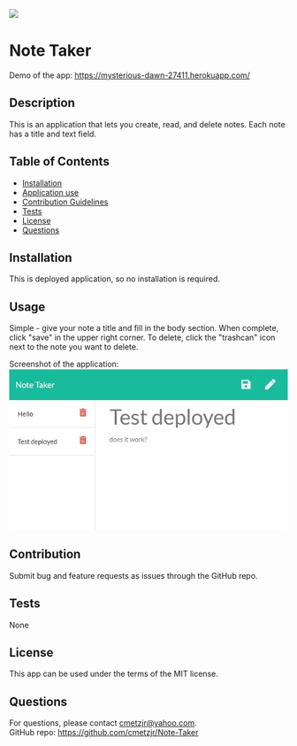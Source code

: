 <img src="https://img.shields.io/badge/license-MIT-brightgreen">

# Note Taker
Demo of the app: https://mysterious-dawn-27411.herokuapp.com/

## Description
This is an application that lets you create, read, and delete notes. Each note has a title and text field.

## Table of Contents
* [Installation](#Installation)
* [Application use](#Usage)
* [Contribution Guidelines](#Contribution)
* [Tests](#Tests)
* [License](#License)
* [Questions](#Questions)

## Installation
This is deployed application, so no installation is required.

## Usage
Simple - give your note a title and fill in the body section. When complete, click "save" in the upper right corner. To delete, click the "trashcan" icon next to the note you want to delete. 

Screenshot of the application:<br>
<img src="./readme_screenshots/screenshot.jpg" width="550px">

## Contribution
Submit bug and feature requests as issues through the GitHub repo.

## Tests
None

## License
This app can be used under the terms of the MIT license.

## Questions
For questions, please contact <cmetzjr@yahoo.com>.<br>
GitHub repo: https://github.com/cmetzjr/Note-Taker
